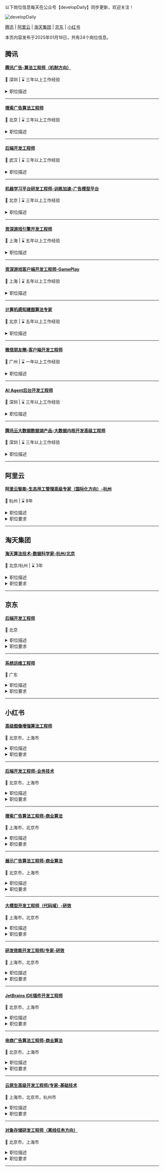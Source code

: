 以下岗位信息每天在公众号【developDaily】同步更新，欢迎关注！

<p><img alt="developDaily" src="./developDaily.png"></p>

[腾讯](#腾讯) | [阿里云](#阿里云) | [淘天集团](#淘天集团) | [京东](#京东) | [小红书](#小红书)

本页内容发布于2025年01月18日，共有24个岗位信息。

## 腾讯

#### [腾讯广告-算法工程师（机制方向）](http://careers.tencent.com/jobdesc.html?postId=1849078104874577920)

📍 深圳 | ⌛ 三年以上工作经验

<details>
<summary>职位描述</summary>

1.参与竞价广告全链路基础策略框架建设和排序计费机制的设计，打造健康长期可持续的商业生态；

2.深入播放系统全链路开展的数据分析和算法策略优化，提升客户投放效果，包括成本达成、冷启动起量、投放效果稳定性等；

3.优化智能出价和预算分配算法，在给定预算或成本目标下最大化广告拿量能力；

4.跟踪深度学习、计算广告、推荐系统等最新前沿技术，快速实现并落地应用于实际任务中，进而结合实际问题开展数据分析和迭代优化，提出创新性解决方案。
</details>

---

#### [搜索广告算法工程师](http://careers.tencent.com/jobdesc.html?postId=1849078064638619648)

📍 北京 | ⌛ 三年以上工作经验

<details>
<summary>职位描述</summary>

1.负责搜索广告的智能创意（标题、图片、视频等），包括自动化的创意生产、创意与查询词/广告的匹配等方向；

2.负责大模型在搜索广告的场景落地，不断提升广告变现效率和用户体验，包括但不限于基于大模型的文案生成、图片生成、视频生成等。
</details>

---

#### [后端开发工程师](http://careers.tencent.com/jobdesc.html?postId=1826463580719964160)

📍 武汉 | ⌛ 三年以上工作经验

<details>
<summary>职位描述</summary>

1.负责产品支持系统后台相关设计与研发；

2.负责产品支持系统优化与问题解决；

3.协助团队完成技术选型和方案设计等工作，并与产品、测试等团队协同合作，确保交付质量；

4.备注：该岗位为腾讯子公司编制。
</details>

---

#### [机器学习平台研发工程师-训练加速-广告模型平台](http://careers.tencent.com/jobdesc.html?postId=1838131848497098752)

📍 北京 | ⌛ 三年以上工作经验

<details>
<summary>职位描述</summary>

1.负责构建面向腾讯广告业务的机器学习平台；

2.优化GPU训练平台的训练性能，打造高吞吐高性能的训练系统；

3.优化GPU训练框架，提高训练平台易用性。
</details>

---

#### [资深游戏引擎开发工程师](http://careers.tencent.com/jobdesc.html?postId=1838121331648913408)

📍 上海 | ⌛ 五年以上工作经验

<details>
<summary>职位描述</summary>

1.负责游戏引擎研发与维护，针对需求和游戏特性定制引擎底层功能；

2.负责游戏中图形相关特性的开发，根据需求开发高级渲染效果，提高游戏表现品质；

3.协助美术、策划建立高效的游戏内容制作规范和流程, 完善并持续优化工具链；

4.优化游戏性能，分析、定位、解决手游的疑难问题。
</details>

---

#### [资深游戏客户端开发工程师-GamePlay ](http://careers.tencent.com/jobdesc.html?postId=1838121281250156544)

📍 上海 | ⌛ 五年以上工作经验

<details>
<summary>职位描述</summary>

1.负责游戏客户端核心玩法的设计、实现与调优；

2.协助策划/美术建立工作流，开发工具；

3.性能分析与优化。
</details>

---

#### [计算机感知建图算法专家](http://careers.tencent.com/jobdesc.html?postId=1805497220284293120)

📍 北京 | ⌛ 五年以上工作经验

<details>
<summary>职位描述</summary>

1.参与高精地图CV感知算法设计和研发，包括但不限于2D、3D目标检测、分割等方向；

2.参与高精地图CV感知算法设计和研发，包括多模态大模型感知技术以及AIGC研究技术的研发；

3.参与CV感知算法在高精以及车道级地图产品中的落地与优化。
</details>

---

#### [微信朋友圈-客户端开发工程师](http://careers.tencent.com/jobdesc.html?postId=1762073863421698048)

📍 广州 | ⌛ 一年以上工作经验

<details>
<summary>职位描述</summary>

1.主要负责微信客户端朋友圈的日常开发与维护工作；

2.负责朋友圈等社交场景体验优化和性能优化相关工作；

3.负责朋友圈及相关产品的线上问题处理；

4.负责与产品及设计一起，在社交新玩法上的探索与开发工作。
</details>

---

#### [AI Agent后台开发工程师](http://careers.tencent.com/jobdesc.html?postId=1827263688835358720)

📍 深圳 | ⌛ 三年以上工作经验

<details>
<summary>职位描述</summary>

1.负责基于LLM的智能体工程架构设计、研发和演进，持续优化AI智能体的优化与落地；

2.持续探索各场景下利用AI能力增强产品体验，主动思考创新；

3.关注相关前沿技术，引入新技术和新方案，不断提升产品的表现力和行业竞争力；

4.主动分析和发掘现有系统的问题，定位系统瓶颈，不断提升服务性能/稳定性/可用性/可扩展性。
</details>

---

#### [腾讯云大数据数据湖产品-大数据内核开发高级工程师](http://careers.tencent.com/jobdesc.html?postId=1827185943728119808)

📍 深圳 | ⌛ 三年以上工作经验

<details>
<summary>职位描述</summary>

1.负责腾讯云大数据产品的内核开发等工作，包括DLC/EMR等产品；

2.通过客户侧内核疑难杂症以及优化需求的梳理和解决，促进腾讯云大数据内核能力演进优化；

3.参与大数据项目的技术选型、方案设计以及开发实施，协助完成大数据相关的产品和客户落地。
</details>

---

## 阿里云

#### [阿里云智能-生态用工管理高级专家（国际化方向）-杭州](https://careers.aliyun.com/off-campus/position-detail?lang=zh&positionId=2000057401)

📍 杭州 | ⌛ 8年

<details>
<summary>职位描述</summary>

制定和实施海外各国家地区的生态用工策略，管理海外供应商，制定和运营国际化的外包商务体系、跟进日常需求管理、管控海外用工风险，满足阿里云的全球化生态用工需求。

1、海外生态用工策略：

• 基于海外各国家/地区的法律法规和用工政策，研究全球生态用工领域的全球趋势，结合对云计算业务发展方向的理解，制定海外生态用工策略，为业务提供用工方式的解决方案。

2、海外生态用工供应商管理：

• 基于对海外各国家/地区的全球性/本土化供应商的了解，布局、遴选和发展合适的供应商，对供应商进行成本、风险、资源等的日常管理，制定对海外供应商的商务体系（结算、激励等）。

3、海外生态用工需求管理：

• 负责各业务在海外各国家/地区的生态用工需求的满足，关注时效性、稳定性、用工质量和用工成本。

4、海外生态用工风险管理：

• 协同海外供应商，对海外生态用工的劳动纠纷、海外生态用工的EHS风险事件进行妥善处置。
</details>

<details>
<summary>职位要求</summary>

1、本科及以上学历，8年以上相关领域工作经验

2、有海外用工实操经验，熟悉各国家/地区的用工政策、全球性和本土化的用工供应商

3、具备制定或执行供应商商务体系的实操经验

4、对云计算业务有从业经验或有了解的优先
</details>

---

## 淘天集团

#### [淘天算法技术-数据科学家-杭州/北京](https://talent.taotian.com/off-campus/position-detail?lang=zh&positionId=7000009102)

📍 北京/杭州 | ⌛ 3年

<details>
<summary>职位描述</summary>

1.参与淘宝商品基础数据域相关的架构、技术体系、数据模型的规划建设，包括数据采集、数据治理、数据质量及稳定性保障体系、数据处理智能化和自动化体系的建设；

2.基于淘系数据建立多领域的商品全生命周期数据和价值体系，通过主动的数据分析来挖掘和发现电商业务各场景的增长机会；

3.数据驱动和结果导向，设计合适的分析和算法解决方案，利用运筹优化，博弈论，因果推断，机器学习建模等方法对商品价值、商品质量等问题建模分析；

4.数据产品建设，负责科学分析能力产品落地，主要包括多维分析、归因分析等多种智能copilot工具
</details>

<details>
<summary>职位要求</summary>

1.计算机、大数据、统计、应用数学、运筹学、经济学或者类似专业的教育背景，有通过数据科学模型帮助业务获得增长或拓展业务边界与探索出更多业务可能的经验优先，有电商领域的数据科学工作经验优先

2.熟悉数仓建模领域知识，包括但不局限于: 数据集市设计、流数据计算，数据管理、数据质量、数据服务。熟悉Flink/Spark/Hive/Hbase/Hadoop等大数据工具，有ClickHouse/Hologres等OLAP研发经验优先；

3.能熟练运用SQL和Python/java等语言，熟悉大模型基本原理和prompt方法，熟悉常见的统计学模型；

4.对数据敏感，有商业sense和产品感觉，能结合自身业务通过数据探索商业本质的设计与思考，能够很好地把产品和业务问题转化成分析问题，同时也能够很好地把分析的结果转化成业务决策，沉淀数据产品通用能力

5.对数据价值探索充满热情，良好的沟通表达和推动能力、团队合作精神，以及较强的自驱学习能力，能够不断学习和跟进业内新技术发展。
</details>

---

## 京东

#### [后端开发工程师](https://zhaopin.jd.com/web/job/job_info_list/3)

📍 北京

<details>
<summary>职位描述</summary>

1. 负责营销活动及任务相关的后端开发工作，深入理解业务逻辑，实现高效、稳定、可扩展的系统架构，以支持业务快速发展；

2. 根据业务需求，进行系统设计、编码、测试以及文档编写，确保项目按时按质完成，满足业务目标；

3. 研究并应用业界先进的后端技术，推动技术革新，优化现有系统性能，提升系统安全性和稳定性；

4. 与团队成员紧密协作，通过技术指导和经验分享，提升团队整体技术能力和研发效率；

5. 跟踪项目进度，主动参与技术难题攻关，确保项目顺利推进，达成业务预期效果。
</details>

<details>
<summary>职位要求</summary>

1. 教育背景

   学历要求：本科及以上学历，计算机科学、软件工程、信息技术等相关专业；

2. 工作经验

   工作经验：具备5-10年及以上后端开发工作经验，有大型互联网公司背景者优先；

3. 能力要求：

   技术能力：熟练掌握主流编程语言，如Java、Python、C++等；熟悉分布式系统设计、微服务架构，具备高并发、高可用性系统开发经验；对数据结构和算法有深入理解，能够进行系统性能优化；

   系统设计：具备良好的系统分析和设计能力，能够根据业务需求制定合理的系统架构和解决方案；

   项目管理：有较强的项目管理和推进能力，能够带领团队按时按质完成项目任务；

4. 基本素质

   沟通能力：具备良好的沟通和协调能力，能够与团队成员、业务部门有效沟通，确保项目顺利进行；

   问题解决：具备独立分析和解决问题的能力，能够面对复杂技术问题提出有效解决方案；

   责任心：具有强烈的责任心，对工作认真负责，能够承担关键任务并确保项目成功；

   团队合作：具备良好的团队合作精神，能够与团队成员协同工作，共同推动业务发展；

   抗压能力：具备较强的抗压能力，能够在紧张的工作环境中保持冷静，高效完成任务；

   学习能力：具备较强的学习能力，关注行业新技术动态，不断提升自身专业能力。



符合京东价值观：客户为先、创新、拼搏、担当、感恩、诚信。
</details>

---

#### [系统运维工程师](https://zhaopin.jd.com/web/job/job_info_list/3)

📍 广东

<details>
<summary>职位描述</summary>

1、负责项目的部署、扩容，确保运维平台的稳定运行；

2、跟踪用户问题，及时处理系统故障；

3、提升运维自动化水平，提升工作效率，不断提高用户满意度；

4、深入理解业务需求，提出产品改进建议，持续提升用户体验；

5、运用新技术，提升运维效率和价值。
</details>

<details>
<summary>职位要求</summary>

 1、本科及以上学历，通信或计算机相关专业，3年以上运维经验；

 2、熟悉主流linux发行版（如CentOS,RedHat)的系统管理；

 3、具备项目管理或团队管理能力；

 4、精通kubernetes、docker、MySQL等开源项目的部署、管理、调试和优化；

 5、深入理解网络通信原理，熟悉常见的网络设备，具备强大的网络问题分析能力。

 6、具备进行java应用问题的日志分析能力；

 7、具备呼叫中心产品的开发或运维经验

 8、具备良好的沟通能力和团队协作精神，工作踏实，责任心强，积极进取。

 



符合京东价值观：客户为先、创新、拼搏、担当、感恩、诚信。
</details>

---

## 小红书

#### [高级图像增强算法工程师](https://job.xiaohongshu.com/social/position/5749)

📍 北京市，上海市

<details>
<summary>职位描述</summary>

1. 负责改善短视频、直播、RTC等场景的视频画质体验并节省带宽，参与构建业界顶尖的音视频系统；

2. 负责视频图像前、后处理增强算法的研究与落地，包括但不限于超分、降噪、色彩增强、去抖动、去模糊、插帧、暗光增强、人像修复等；

3. 负责视频画质分析和质量评估算法的研究和落地，包括但不限于噪声估计、色彩/曝光/对比度/清晰度评价、美学/构图评价等；

4. 负责视频场景分类和分析，用于改善视频编码效率和传输效率，包括但不限于ROI检测、场景分类、复杂度分析、带宽预测等。
</details>

<details>
<summary>职位要求</summary>

1. 电子、计算机、通信或数学等相关专业，硕士及以上，五年以上工作经验；

2. 在图像、视频传统算法，深度学习、机器学习等人工智能领域有丰富经验， 具备扎实的图像处理算法基础， 有良好的数学功底；

3. 在图像超分辨、图像修复、图像去噪、无参考质量评价等领域有丰富的经验，擅长跟踪最前沿的学术界和工业界的人工智能技术；

4. 对视频降噪、视频超分等有深刻理解和落地经验者优先；有利用图像算法和深度学习改善视频编码效率的落地经验者优先；

5. 良好的编程基础，熟练掌握python/C/C++等编程开发技术和常用的数据结构、算法， 熟练使用业界常用的算法训练工具（tensorflow\caffe\pytorch之一）；

6. 有大规模商用产品转化经验者优先；有算法优化、底层异构编程(arm/gpu/dsp)经验者优先；

7. 具备良好的沟通能力和合作精神，较强的进取心和英语能力。
</details>

---

#### [后端开发工程师-业务技术](https://job.xiaohongshu.com/social/position/14643)

📍 北京市，上海市

<details>
<summary>职位描述</summary>

1、负责小红书业务后端（社区/交易/商业/多媒体等）技术架构设计与研发，负责亿级流量系统架构升级和稳定性保障；

2、从高可用、高性能、高并发、安全性等方面出发，对现有系统能给出优化方案和思路，并推进落地；

3、与客户端、产品、设计、测试等团队紧密合作，完成项目推进和功能交付。
</details>

<details>
<summary>职位要求</summary>

1、大学本科或以上学历，计算机相关专业，5年以上互联网后端系统架构设计经验。具备团队管理经验优先；

2、有深厚的编程功底，精通Java/golang/c++的一种或多种语言，熟悉Java生态优先；

3、具备丰富的分布式系统设计经验，在微服务架构、服务治理、性能调优等领域有深入的实践经验；

4、熟悉互联网后台常见的数据库、缓存、消息队列等组件，包括但不限于MySQL、Redis、kafka、RocketMQ等；

5、具备较好的Owner意识和业务Sense，能够与团队内外多种角色高效协作。
</details>

---

#### [搜索广告算法工程师-商业算法](https://job.xiaohongshu.com/social/position/14032)

📍 上海市，北京市

<details>
<summary>职位描述</summary>

依托小红书海量搜索流量链接广告主与用户需求，提升广告变现效率，不断优化用户和客户体验，持续推动收入增长，具体工作职责包括以下的一项或多项：

1、精准理解用户搜索意图，洞察用户需求，对 Query 和多模态广告物料进行准确分析；

2、面向亿级别物料库构建稳定、相关和高效的搜索广告召回算法 & 架构设计，提升广告匹配效率，促进广告高效投放；

3、设计高准确度的广告相关性算法，实现多样化需求和多模态物料的高效匹配，让原生广告融入社区体验；

4、利用小红书海量用户行为，结合具体业务场景优化点击率/转化率模型，不断提高模型预估的准确度，提升广告转化数；

5、对客户和流量策略中的出价策略、投放稳定性、竞价顺畅度、用户体验建模、混排算法进行优化，提升商业化变现效率，优化用户和客户体验；

6、建设广告主投放端工具，包括智能创编、词工具、创意工具、账户诊断等，结合业界先进的 AIGC技术，优化广告主投放体验和投放效果。


</details>

<details>
<summary>职位要求</summary>

1、计算机、通讯、人工智能等相关专业，研究生以上学历， 2年以上工作经验；

2、在机器学习、深度学习、数据挖掘、自然语言处理等至少一个领域有扎实的经验，有搜索引擎、推荐系统、计算广告等至少一个行业的经验；

3、具备良好的编程开发能力，至少熟练掌握 java、python、c++ 中至少一种开发语言；

4、对解决具有挑战的问题充满激情，具备良好的主动性和求知欲，具备良好的沟通协作和抗压能力；
</details>

---

#### [展示广告算法工程师-商业算法](https://job.xiaohongshu.com/social/position/9687)

📍 北京市，上海市

<details>
<summary>职位描述</summary>

展示广告团队负责优化信息流广告中的召回、粗排、精排、创意和客户策略相关模块，提升系统的变现效率；致力于打造一流的商业化系统链路、模型能力和机制策略，base北京/上海。



工作职责：

1. 负责展示广告召回模块中的架构演进、模型建设和策略设计；

2. 负责展示广告粗排模块中的CTR、CVR、LTR模型的深入优化；

3. 负责展示广告精排模块中的CTR、CVR模型的深入优化及整体的特征体系建设；

4. 负责展示广告创意模块中的多模态内容理解、模态特征融合和创意优选模型的建设；

5. 负责全链路中图模型、序列建模、蒸馏学习、级联模型及其他业界重点技术的突破。

6. 负责bidding策略优化与迭代，对出价建模和调控算法有深入了解，通过算法帮助客户提升广告投放效果，使客户达到营销效率最大化

7. 负责优化广告投放中的冷启动/掉量等效果，帮助广告冷启动与稳定跑量性提升

（满足以上任一即可）


</details>

<details>
<summary>职位要求</summary>

1. 计算机相关专业，本科以上学历， 2年以上工作经验；

2. 在机器学习、数据挖掘、NLP、搜推广系统、运筹优化等一个或多个算法领域有扎实的理论基础和丰富的研发经验，对算法原理及应用有较深入的理解；

3. 具有很强的编程能力，至少熟练java/python/golang/c++其中一种开发语言，熟练掌握tensorflow/pytorch；

4. 良好的逻辑思维能力，善于发现和推理不同事物之间的关系和影响；

5. 具备优秀的分析和解决问题的能力，对解决具有挑战的问题充满激情，具备良好的主动性和求知欲，具备良好的沟通协作和抗压能力；

6. 有较多的程序开发经验，对数据结构和算法知识应用熟练，有大数据处理经验者更优；

7. 在互联网效果和品牌广告、自然搜索、自然推荐中某一领域有工作经验者更佳。
</details>

---

#### [大模型开发工程师（代码域）-研效](https://job.xiaohongshu.com/social/position/14358)

📍 上海市，北京市

<details>
<summary>职位描述</summary>

1、参与大模型在公司效能领域的应用落地，包括使用开源模型或者API搭建大模型应用架构、评测体系建设、智能体建设、智能CR、智能问答、测试用例生成等；

2、学习跟踪业界大模型在效能领域的最新进展，并探索大模型在公司效能方向的机会点和提升改进落地效果；
</details>

<details>
<summary>职位要求</summary>

1、计算机相关专业本科及以上学历，有扎实的计算机基础知识和编程功底，良好的数据结构基础；

2、熟悉大语言模型(LLM)架构，有大语言模型应用开发经验，在智能问答、代码review、代码续写、测试用例生成等方向有成功经验；

3、至少掌握一门高级语言， 包括Java、Golang、C/C++、Python；

4、精通多线程编程，熟悉常见的开源分布式中间件、缓存、消息队列、数据库等；

5、有强烈的好奇心，对前沿技术保持敏感。具有良好的沟通能力、学习能力和团队合作精神;

6、拥有项目管理及协作、代码托管、CI/CD、DevOps等效能工具开发经验者优先；
</details>

---

#### [研发效能开发工程师/专家-研效](https://job.xiaohongshu.com/social/position/8170)

📍 上海市，北京市

<details>
<summary>职位描述</summary>

1、负责公司研发效能平台及体系建设，包括研发流程、研发工具、研发质量等方面的优化和改进;

2、设计和实现研发效能工具和平台，提高团队协作和效率，包括但不限于项目管理平台、交付流程、代码托管、代码覆盖率、编译调优、制品管理等；
</details>

<details>
<summary>职位要求</summary>

1、计算机相关专业本科及以上学历，有扎实的计算机基础知识和编程功底，良好的数据结构基础；

2、具备研发效能平台相关设计开发经验，对研发效能整体开发流程规范及实现有较深入认知和理解

3、精通java及spring框架等；

4、精通多线程编程，熟悉常见的开源分布式中间件、缓存、消息队列、数据库等；

5、有强烈的好奇心，对前沿技术保持敏感。具有良好的沟通能力、学习能力和团队合作精神;

6、深刻理解研发流程和实践，良好的工程师思维，准确把握需求；

7、有较强的技术视野，学习能力强，有较好的沟通与表达；

8、拥有项目管理及协作、代码托管、CI/CD、DevOps等效能工具开发经验者优先；
</details>

---

#### [JetBrains IDE插件开发工程师](https://job.xiaohongshu.com/social/position/14811)

📍 北京市，上海市

<details>
<summary>职位描述</summary>

1、负责开发和维护JetBrains IDE插件，通过 AI 编码、问答等，提升开发者的工作效率和体验；

2、与跨职能团队合作，识别和解决技术问题，优化插件性能和稳定性；

3、参与 AI for DevOps 项目中其他 AI 研发工具的迭代开发；

4、持续关注行业动态和技术趋势，推动 IDE 插件等 AI 研发工具的创新和迭代。
</details>

<details>
<summary>职位要求</summary>

1、本科及以上学历，计算机科学、软件工程或相关专业；

2、有JetBrains IDE插件开发经验，有AI编码、问答等经验更佳；

3、具备良好的工程技术能力，能够独立解决复杂的技术问题；

4、熟悉软件开发流程和工具，具备良好的代码质量意识；

5、具备优秀的沟通能力和团队合作精神，拥有自驱及探索精神；
</details>

---

#### [电商广告算法工程师-商业算法](https://job.xiaohongshu.com/social/position/9690)

📍 北京市，上海市

<details>
<summary>职位描述</summary>

1、支持小红书电商广告业务快速发展，探索更高效的商业模式；

2、利用大规模机器学习算法对点击率/转化率/GMV等模型进行深入优化，提升电商广告变现效率；

3、优化广告召回、出价策略、排序模型等算法模块，增强电商广告流量匹配效率；

4、优化商家投放体验，包括冷启动、投放稳定性、新客留存等方向，不断引入更多商家预算；

5、对商家、用户、买手行为做深入的理解和分析，优化货品、大促等方向，制定针对性算法提升商家营销效率；
</details>

<details>
<summary>职位要求</summary>

1.计算机相关专业，本科及以上学历， 2年以上工作经验；

2. 在机器学习，数据挖掘，推荐系统，运筹优化等一个或多个算法领域有扎实的理论基础和丰富的研发经验，对算法原理及应用有较深入的理解；

3. 扎实的编程能力，至少熟练java/python/golang/c++其中一种开发语言；

4. 在以下领域具有2年以上的经验和良好理解：计算广告、电商搜索、电商推荐、直播推荐

5. 具备优秀的分析和解决问题的能力，对解决具有挑战的问题充满激情，具备良好的主动性和求知欲，具备良好的沟通协作和抗压能力；

6. 在互联网效果和品牌广告、自然推荐、搜索等某一领域有工作经验更佳。
</details>

---

#### [云原生高级开发工程师/专家-基础技术](https://job.xiaohongshu.com/social/position/14107)

📍 上海市，北京市，杭州市

<details>
<summary>职位描述</summary>

容器统一调度与在离线混部方向



岗位职责

1.负责公司容器调度平台的架构设计和核心功能开发，包括容器资源管理、调度优化、弹性伸缩等模块。

2.设计和实现在线与离线任务的混部调度方案，优化集群资源的整体利用率，实现计算、存储和网络资源的高效调度。

3.针对不同业务场景，研究并改进 Kubernetes 调度算法，包括任务优先级、抢占机制、节点选择等，提升集群的资源分配效率和稳定性。

4.与多集群管理平台、资源隔离、QoS 管理等模块协同工作，确保在复杂场景下的资源调度策略具备高可用性和可扩展性。

5.跟踪云原生生态的最新发展趋势，研究并应用新技术以提升系统性能和调度灵活性。

6.支持系统的性能监控与故障诊断，参与系统优化和技术问题的快速解决，保障系统的高效稳定运行。


</details>

<details>
<summary>职位要求</summary>

任职要求

1.计算机科学、软件工程等相关专业本科及以上学历，3年以上容器、Kubernetes 或相关分布式系统开发经验。

2.熟练掌握 Kubernetes 核心组件的原理和开发，具备调度器（Scheduler）相关模块的开发经验，有调度算法优化项目经验优先。

3.熟悉大规模容器集群的资源管理和在离线混部调度机制，了解不同业务负载对计算、存储和网络资源的需求，能有效设计混部策略。

4.精通 Go 或 C++ 编程，具有良好的代码风格和系统架构设计能力，能进行复杂系统的代码开发和调试。

5.熟悉容器技术栈（如 Docker、containerd），有 Linux 系统内核、资源控制（如 cgroups）、网络虚拟化等知识。

6.有云原生项目（如 Koordinator、Volcano、OpenKruise）或自定义调度器的开发经验者优先。

7.具备较强的学习能力和分析问题的能力，能够快速理解并应用新技术。

8.优秀的团队合作与沟通能力，善于跨部门协作推进项目落地。



加分项

•参与或主导过大型分布式系统/高性能计算平台的架构设计。

•在云原生社区（如 CNCF 开源项目）有贡献，或发表过相关技术博客/论文。

•有 Prometheus、Thanos 等监控系统的运维经验，能基于实时数据进行资源调度的优化。
</details>

---

#### [对象存储研发工程师（离线任务方向）](https://job.xiaohongshu.com/social/position/14697)

📍 北京市，上海市

<details>
<summary>职位描述</summary>

【业务介绍】

小红书对象存储为业务提供高可靠、低成本、高性能的EB级别的云存储服务。

主要负责对象存储后台离线系统研发工作，包括设计超大规模数据Gc、对象生命周期、数据同步、计量计费等服务。

工作职责

1.负责自研对象存储ROS离线任务方向的多云数据同步系统研发和运营工作，满足业务方容灾需求的同时，做到高可用、高可靠、高性价比。

2.开发和维护后台异步任务（如数据GC、生命周期管理等），完善存储系统功能。

3.参与存储系统的日常运营，提升系统可用性与可靠性。

4.负责对象存储产品的上线、稳定性、可靠性。
</details>

<details>
<summary>职位要求</summary>

任职要求

1.3年及以上系统软件，如操作系统，存储系统，数据库系统，分布式系统等大规模系统软件开发经验

2.熟练掌握Go或C++语言，有扎实的工程实践经验。

3.熟悉常用数据库（如MySQL、etcd），并具备调优及高可用性管理能力。

4.熟悉消息队列（如Kafka、RocketMQ），能够设计高效的消息处理流程。

5.掌握常见RPC框架的原理与使用，具备分布式系统开发经验。

加分项

1.有完整的存储系统设计与开发经验者优先。

2.有任务调度系统设计与开发经验者优先。
</details>

---

